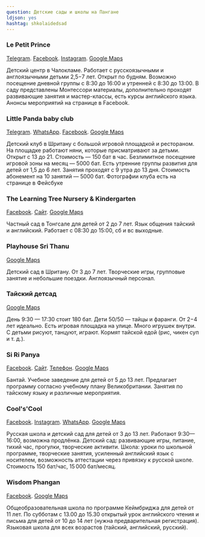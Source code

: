 ```yaml
---
question: Детские сады и школы на Пангане
ldjson: yes
hashtag: shkolaidedsad
---
```


### Le Petit Prince

[Telegram](tg://resolve?domain=prince_phangan). [Facebook](https://www.facebook.com/LePetitPrincePhangan/). [Instagram](https://www.instagram.com/lepetitprincephangan/). [Google Maps](https://goo.gl/maps/7sEoW7FoRXRvNU4E7)

Детский центр в Чалокламе. Работает с русскоязычными и англоязычными детьми 2,5−7 лет. Открыт по будням. Возможно посещение дневной группы с 8:30 до 16:00 и утренней с 8:30 до 13:00. В саду представлены Монтессори материалы, дополнительно проходят развивающие занятия и мастер-классы, есть курсы английского языка. Анонсы мероприятий на странице в Facebook.

### Little Panda baby club

[Telegram](tg://resolve?domain=Tanya_ginger). [WhatsApp](https://api.whatsapp.com/send?phone=66808710120). [Facebook](https://web.facebook.com/littlepandababyclub). [Google Maps](https://goo.gl/maps/Hu9UkSw7eZNzaNEc9)

Детский клуб в Шритану с большой игровой площадкой и рестораном. На площадке работают няни, которые присматривают за детьми. Открыт с 13 до 21. Стоимость — 150 бат в час. Безлимитное посещение игровой зоны на месяц — 5000 бат. Есть утренние группы развития для детей от 1,5 до 6 лет. Занятия проходят с 9 утра до 13 дня. Стоимость абонемент на 10 занятий — 5000 бат. Фотографии клуба есть на странице в Фейсбуке

### The Learning Tree Nursery & Kindergarten

[Facebook](https://www.facebook.com/phanganschool/). [Сайт](http://phanganschool.com/). [Google Maps](https://goo.gl/maps/kjDdLxFcSZ7P8iKP9)

Частный сад в Тонгсале для детей от 2 до 7 лет. Язык общения тайский и английский. Работает с 08:30 до 15:00, сб и вс выходные.

### Playhouse Sri Thanu

[Google Maps](https://goo.gl/maps/Z1WiH1ZRfj6fRA1m8)

Детский сад в Шритану. От 3 до 7 лет. Творческие игры, групповые занятие и небольшие поездки. Англоязычный персонал.

### Тайский детсад

[Google Maps](https://goo.gl/maps/pUX5fKbFL4p)

День 9:30 — 17:30 стоит 180 бат. Дети 50/50 — тайцы и фаранги. От 2−4 лет идеально. Есть игровая площадка на улице. Много игрушек внутри. С детьми рисуют, танцуют, играют. Кормят тайской едой (рис, чикен суп и т. д.).

### Si Ri Panya

[Facebook](https://www.facebook.com/siripanyaphangan/). [Сайт](https://www.siripanya.com/). [Телефон](tel:+66822898147). [Google Maps](https://goo.gl/maps/uiWyJcmkeTcGXrgJA)

Бантай. Учебное заведение для детей от 5 до 13 лет. Предлагает программу согласно учебному плану Великобритании. Занятия по тайскому языку и различные мероприятия.

### Cool's'Cool

[Facebook](https://www.facebook.com/coolscoolpng/). [Instagram](https://www.instagram.com/coolscool_phangan/). [WhatsApp](https://api.whatsapp.com/send?phone=79638960000). [Google Maps](https://goo.gl/maps/FhjXh87135836v6d6)

Русская школа и детский сад для детей от 3 до 13 лет. Работают 9:30—16:00, возможна продлёнка. Детский сад: развивающие игры, питание, тихий час, прогулки, творческие активити. Школа: уроки по школьной программе, творческие занятия, усиленный английский язык с носителем, возможность аттестации через привязку к русской школе. Стоимость 150 бат/час, 15 000 бат/месяц.

### Wisdom Phangan

[Facebook](https://www.facebook.com/wisdomphangan/). [Google Maps](https://g.page/wisdomphangan)

Общеобразовательная школа по программе Кеймбриджа для детей от 11 лет. По субботам с 13.00 до 15.30 открытый урок английского чтения и письма для детей от 10 до 14 лет (нужна предварительная регистрация). Языковая школа для всех возрастов (тайский, английский, русский).
